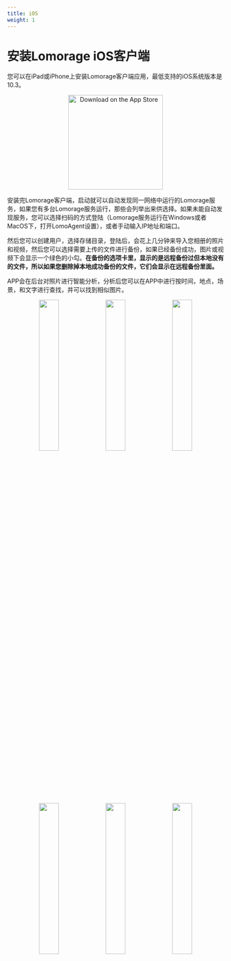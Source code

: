 ```yaml
---
title: iOS
weight: 1
---
```

# 安装Lomorage iOS客户端

您可以在iPad或iPhone上安装Lomorage客户端应用，最低支持的iOS系统版本是10.3。

<p align="center">
<a href="https://apps.apple.com/cn/app/lomorage/id1451516091"><img alt="Download on the App Store" src="/img/installation/app-store-ios.svg" width="220"></a>
<!--
 &nbsp;
<a href=""><img alt="Get it on Google Play" src="/img/installation/app-store-google.svg" width="220"></a>
-->
</p>

安装完Lomorage客户端，启动就可以自动发现同一网络中运行的Lomorage服务，如果您有多台Lomorage服务运行，那些会列举出来供选择。如果未能自动发现服务，您可以选择扫码的方式登陆（Lomorage服务运行在Windows或者MacOS下，打开LomoAgent设置），或者手动输入IP地址和端口。

然后您可以创建用户，选择存储目录，登陆后，会花上几分钟来导入您相册的照片和视频，然后您可以选择需要上传的文件进行备份，如果已经备份成功，图片或视频下会显示一个绿色的小勾。**在备份的选项卡里，显示的是远程备份过但本地没有的文件，所以如果您删除掉本地成功备份的文件，它们会显示在远程备份里面。**

APP会在后台对照片进行智能分析，分析后您可以在APP中进行按时间，地点，场景，和文字进行查找，并可以找到相似图片。

<div align="center">
<p class="screenshoot">
  <img width="30%" src="/img/installation/ios-mdns-discover.png">
  <img width="30%" src="/img/installation/ios-createuser.png">
  <img width="30%" src="/img/installation/ios-uploading.png">
  <img width="30%" src="/img/installation/ios-backup.png">
  <img width="30%" src="/img/installation/ios-settings.png">
  <img width="30%" src="/img/installation/ios-share.png">
</p>
</div>
